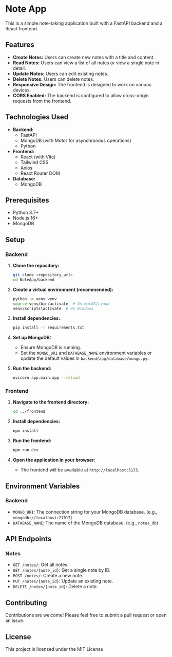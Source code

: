 # Note App

This is a simple note-taking application built with a FastAPI backend and a React frontend.

## Features

* **Create Notes:** Users can create new notes with a title and content.
* **Read Notes:** Users can view a list of all notes or view a single note in detail.
* **Update Notes:** Users can edit existing notes.
* **Delete Notes:** Users can delete notes.
* **Responsive Design:** The frontend is designed to work on various devices.
* **CORS Enabled:** The backend is configured to allow cross-origin requests from the frontend.

## Technologies Used

* **Backend:**
    * FastAPI
    * MongoDB (with Motor for asynchronous operations)
    * Python
* **Frontend:**
    * React (with Vite)
    * Tailwind CSS
    * Axios
    * React Router DOM
* **Database:**
    * MongoDB

## Prerequisites

* Python 3.7+
* Node.js 16+
* MongoDB

## Setup

### Backend

1.  **Clone the repository:**

    ```bash
    git clone <repository_url>
    cd NoteApp/backend
    ```

2.  **Create a virtual environment (recommended):**

    ```bash
    python -m venv venv
    source venv/bin/activate  # On macOS/Linux
    venv\Scripts\activate  # On Windows
    ```

3.  **Install dependencies:**

    ```bash
    pip install -r requirements.txt
    ```

4.  **Set up MongoDB:**

    * Ensure MongoDB is running.
    * Set the `MONGO_URI` and `DATABASE_NAME` environment variables or update the default values in `backend/app/database/mongo.py`.

5.  **Run the backend:**

    ```bash
    uvicorn app.main:app --reload
    ```

### Frontend

1.  **Navigate to the frontend directory:**

    ```bash
    cd ../frontend
    ```

2.  **Install dependencies:**

    ```bash
    npm install
    ```

3.  **Run the frontend:**

    ```bash
    npm run dev
    ```

4.  **Open the application in your browser:**

    * The frontend will be available at `http://localhost:5173`.

## Environment Variables

### Backend

* `MONGO_URI`: The connection string for your MongoDB database. (e.g., `mongodb://localhost:27017`)
* `DATABASE_NAME`: The name of the MongoDB database. (e.g., `notes_db`)

## API Endpoints

### Notes

* `GET /notes/`: Get all notes.
* `GET /notes/{note_id}`: Get a single note by ID.
* `POST /notes/`: Create a new note.
* `PUT /notes/{note_id}`: Update an existing note.
* `DELETE /notes/{note_id}`: Delete a note.

## Contributing

Contributions are welcome! Please feel free to submit a pull request or open an issue.

## License

This project is licensed under the MIT License
